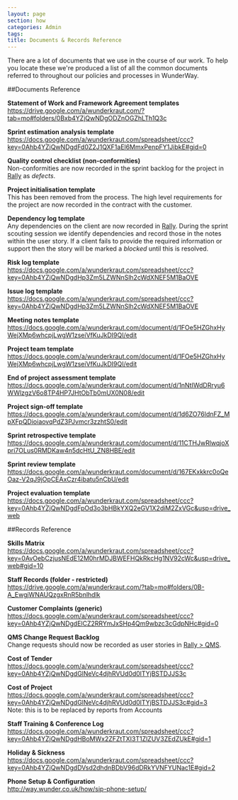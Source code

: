 ```yaml
---
layout: page
section: how
categories: Admin
tags:
title: Documents & Records Reference
---
```


There are a lot of documents that we use in the course of our work. To help you locate these we're produced a list of all the common documents referred to throughout our policies and processes in WunderWay.

##Documents Reference

**Statement of Work and Framework Agreement templates**<br/>
<https://drive.google.com/a/wunderkraut.com/?tab=mo#folders/0Bxb4YZjQwNDgODZnOGZhLTh1Q3c>

**Sprint estimation analysis template**<br/>
<https://docs.google.com/a/wunderkraut.com/spreadsheet/ccc?key=0Ahb4YZjQwNDgdFd0Z2J1QXF1aEl6MmxPenpFY1JibkE#gid=0>

**Quality control checklist (non-conformities)**<br/>
Non-conformities are now recorded in the sprint backlog for the project in <a href="https://rally1.rallydev.com">Rally</a> as *defects*.

**Project initialisation template**<br/>
This has been removed from the process. The high level requirements for the project are now recorded in the contract with the customer. 

**Dependency log template**<br/>
Any dependencies on the client are now recorded in <a href="https://rally1.rallydev.com">Rally</a>. During the sprint scouting session we identify dependencies and record those in the notes within the user story. If a client fails to provide the required information or support then the story will be marked a *blocked* until this is resolved.

**Risk log template**<br/>
<https://docs.google.com/a/wunderkraut.com/spreadsheet/ccc?key=0Ahb4YZjQwNDgdHp3Zm5LZWNnSlh2cWdXNEF5M1BaOVE>

**Issue log template**<br/>
<https://docs.google.com/a/wunderkraut.com/spreadsheet/ccc?key=0Ahb4YZjQwNDgdHp3Zm5LZWNnSlh2cWdXNEF5M1BaOVE>

**Meeting notes template**<br/>
<https://docs.google.com/a/wunderkraut.com/document/d/1FOe5HZGhxHyWejXMp6whcpjLwgW1zseiVfKuJkDI9QI/edit>

**Project team template**<br/>
<https://docs.google.com/a/wunderkraut.com/document/d/1FOe5HZGhxHyWejXMp6whcpjLwgW1zseiVfKuJkDI9QI/edit>

**End of project assessment template**<br/>
<https://docs.google.com/a/wunderkraut.com/document/d/1nNtIWdDRryu6WWlzgzV6o8TP4HP7JHtObTb0mUX0N08/edit>

**Project sign-off template**<br/>
<https://docs.google.com/a/wunderkraut.com/document/d/1d6ZO76ldnFZ_MpXFpQDioiaovqPdZ3PJvmcr3zzhtS0/edit>

**Sprint retrospective template**<br/>
<https://docs.google.com/a/wunderkraut.com/document/d/11CTHJwRlwqjoXpri7OLus0RMDKaw4n5dcHtU_ZN8HBE/edit>

**Sprint review template**<br/>
<https://docs.google.com/a/wunderkraut.com/document/d/167EKxkkrc0oQeOaz-V2qJ9jOpCEAxCzr4ibatu5nCbU/edit>

**Project evaluation template**<br/>
<https://docs.google.com/a/wunderkraut.com/spreadsheet/ccc?key=0Ahb4YZjQwNDgdFpOd3o3bHBkYXQ2eGV1X2diM2ZxVGc&usp=drive_web>


##Records Reference

**Skills Matrix**<br/>
<https://docs.google.com/a/wunderkraut.com/spreadsheet/ccc?key=0AvOebCzjusNEdE12M0hrMDJBWEFHQkRkcHg1NV92cWc&usp=drive_web#gid=10>

**Staff Records (folder - restricted)**<br/>
<https://drive.google.com/a/wunderkraut.com/?tab=mo#folders/0B-A_EwgjWNAUQzgxRnR5bnlhdlk>

**Customer Complaints (generic)**<br/>
<https://docs.google.com/a/wunderkraut.com/spreadsheet/ccc?key=0Ahb4YZjQwNDgdElCZ2RRYmJxSHp4Qm9wbzc3cGdpNHc#gid=0>

**QMS Change Request Backlog**<br/>
Change requests should now be recorded as user stories in <a href="https://rally1.rallydev.com/#/18084711157d/backlog">Rally > QMS</a>.

**Cost of Tender**<br/>
<https://docs.google.com/a/wunderkraut.com/spreadsheet/ccc?key=0Ahb4YZjQwNDgdGlNeVc4djhRVUd0d0lTYjBSTDJJS3c>

**Cost of Project**<br/>
<https://docs.google.com/a/wunderkraut.com/spreadsheet/ccc?key=0Ahb4YZjQwNDgdGlNeVc4djhRVUd0d0lTYjBSTDJJS3c#gid=3>
<br/>Note: this is to be replaced by reports from Accounts

**Staff Training & Conference Log**<br/>
<https://docs.google.com/a/wunderkraut.com/spreadsheet/ccc?key=0Ahb4YZjQwNDgdHBoMWx2ZFZtTXI3T1ZlZUV3ZEdZUkE#gid=1>

**Holiday & Sickness**<br/>
<https://docs.google.com/a/wunderkraut.com/spreadsheet/ccc?key=0Ahb4YZjQwNDgdDVsd2dhdnBDbV96dDRkYVNFYUNac1E#gid=2>

**Phone Setup & Configuration**<br/>
<http://way.wunder.co.uk/how/sip-phone-setup/>

